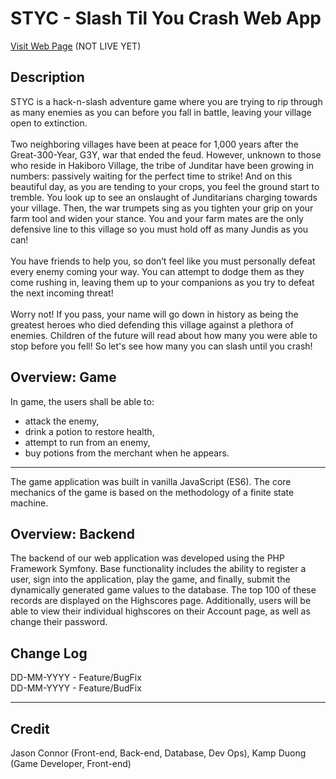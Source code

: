 # STYC - Slash Til You Crash Web App
<a href="https://styc.jasonc.dev">Visit Web Page</a> (NOT LIVE YET)
<h2>Description</h2>
<p>STYC is a hack-n-slash adventure game where you are trying to rip through as many enemies as you can before you fall in battle, leaving your village open to extinction.
<br><br>
Two neighboring villages have been at peace for 1,000 years after the Great-300-Year, G3Y, war that ended the feud. However, unknown to those who reside in Hakiboro Village, the tribe of Junditar have been growing in numbers: passively waiting for the perfect time to strike! And on this beautiful day, as you are tending to your crops, you feel the ground start to tremble. You look up to see an onslaught of Junditarians charging towards your village. Then, the war trumpets sing as you tighten your grip on your farm tool and widen your stance. You and your farm mates are the only defensive line to this village so you must hold off as many Jundis as you can!
<br><br>
You have friends to help you, so don’t feel like you must personally defeat every enemy coming your way. You can attempt to dodge them as they come rushing in, leaving them up to your companions as you try to defeat the next incoming threat!
<br><br>
Worry not! If you pass, your name will go down in history as being the greatest heroes who died defending this village against a plethora of enemies. Children of the future will read about how many you were able to stop before you fell! So let's see how many you can slash until you crash!
</p>

<h2>Overview: Game</h2>
<center>
  <a href="https://styc.jasonc.dev">
    <!--img src="https://www.dropbox.com/s/t1pvdnlg7b1mk73/portrait.jpg?dl=0" /-->
  </a>
</center>
In game, the users shall be able to:
<ul>
  <li>attack the enemy,</li>
  <li>drink a potion to restore health,</li>
  <li>attempt to run from an enemy,</li>
  <li>buy potions from the merchant when he appears.</li>
</ul>
<hr />
The game application was built in vanilla JavaScript (ES6). The core mechanics of the game is based on the methodology of a finite state machine.
<center><!--img src="https://raw.githubusercontent.com/jasonconnor/styc/master/github%20readme%20assets/STYC_FiniteStateMachine.png?token=AHRD2UXE3MJORY22AKZBABC57ZCGG" width="500px" /--></center>

<h2>Overview: Backend</h2>

<p>
The backend of our web application was developed using the PHP Framework Symfony. Base functionality includes    the ability to register a user, sign into the application, play the game, and finally, submit the dynamically generated game values to the database. The top 100 of these records are displayed on the Highscores page. Additionally, users will be able to view their individual highscores on their Account page, as well as change their password.
</p>

<h2>Change Log</h2>

DD-MM-YYYY - Feature/BugFix<br />
DD-MM-YYYY - Feature/BudFix<br />

<hr />
<h2>Credit</h2>
Jason Connor (Front-end, Back-end, Database, Dev Ops),
Kamp Duong (Game Developer, Front-end)
<!--img src="https://raw.githubusercontent.com/jasonconnor/styc/master/github%20readme%20assets/Contributors.png?token=AHRD2UXE3MJORY22AKZBABC57ZCGG"-->
